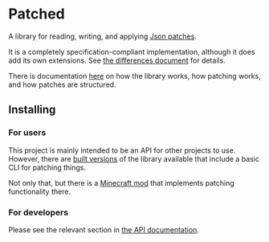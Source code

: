 # Patched

A library for reading, writing, and applying [Json patches](https://jsonpatch.com/).

It is a completely specification-compliant implementation, although it does add its own extensions.
See [the differences document](docs/patching/differences.md) for details.

There is documentation [here](docs/index.md) on how the library works, how patching works, and how patches are structured.

## Installing

### For users

This project is mainly intended to be an API for other projects to use.
However, there are [built versions](https://github.com/EnderTurret/Patched/releases) of the library available that include a basic CLI for patching things.

Not only that, but there is a [Minecraft mod](https://github.com/EnderTurret/PatchedMod) that implements patching functionality there.

### For developers

Please see the relevant section in [the API documentation](docs/api/index.md#installation).